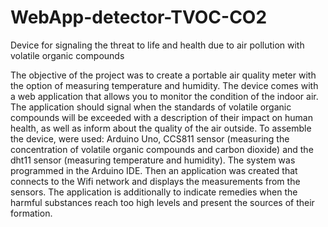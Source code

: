 # WebApp-detector-TVOC-CO2
Device for signaling the threat to life and health due to air pollution with volatile organic compounds



The objective of the project was to create a portable air quality meter with the option of measuring temperature and humidity. 
The device comes with a web application that allows you to monitor the condition of the indoor air. 
The application should signal when the standards of volatile organic compounds will be exceeded with a description of their impact on human health, as well as inform about the quality of the air outside. 
To assemble the device, were used: Arduino Uno, CCS811 sensor (measuring the concentration of volatile organic compounds and carbon dioxide) and the dht11 sensor (measuring temperature and humidity). 
The system was programmed in the Arduino IDE. Then an application was created that connects to the Wifi network and displays the measurements from the sensors. 
The application is additionally to indicate remedies when the harmful substances reach too high levels and present the sources of their formation.
